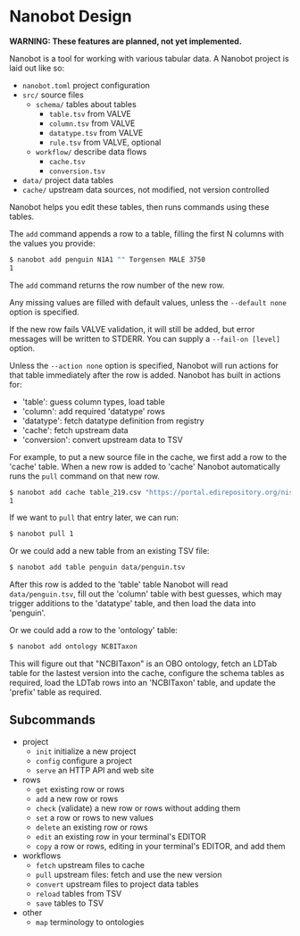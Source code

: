 # Nanobot Design

**WARNING: These features are planned, not yet implemented.**

Nanobot is a tool for working with various tabular data.
A Nanobot project is laid out like so:

- `nanobot.toml` project configuration
- `src/` source files
  - `schema/` tables about tables
    - `table.tsv` from VALVE
    - `column.tsv` from VALVE
    - `datatype.tsv` from VALVE
    - `rule.tsv` from VALVE, optional
  - `workflow/` describe data flows
    - `cache.tsv`
    - `conversion.tsv`
- `data/` project data tables
- `cache/` upstream data sources,
  not modified,
  not version controlled

Nanobot helps you edit these tables,
then runs commands using these tables.

The `add` command appends a row to a table,
filling the first N columns with the values you provide:

```sh
$ nanobot add penguin N1A1 "" Torgensen MALE 3750
1
```

The `add` command returns the row number of the new row.

Any missing values are filled with default values,
unless the `--default none` option is specified.

If the new row fails VALVE validation,
it will still be added,
but error messages will be written to STDERR.
You can supply a `--fail-on [level]` option.

Unless the `--action none` option is specified,
Nanobot will run actions for that table
immediately after the row is added.
Nanobot has built in actions for:

- 'table': guess column types, load table
- 'column': add required 'datatype' rows
- 'datatype': fetch datatype definition from registry
- 'cache': fetch upstream data
- 'conversion': convert upstream data to TSV

For example, to put a new source file in the cache,
we first add a row to the 'cache' table.
When a new row is added to 'cache'
Nanobot automatically runs the `pull` command
on that new row.

```sh
$ nanobot add cache table_219.csv "https://portal.edirepository.org/nis/dataviewer?packageid=knb-lter-pal.219.3&entityid=002f3893385f710df69eeebe893144ff" 
1
```

If we want to `pull` that entry later, we can run:

```sh
$ nanobot pull 1
```

Or we could add a new table from an existing TSV file:

```sh
$ nanobot add table penguin data/penguin.tsv
```

After this row is added to the 'table' table
Nanobot will read `data/penguin.tsv`,
fill out the 'column' table with best guesses,
which may trigger additions to the 'datatype' table,
and then load the data into 'penguin'.

Or we could add a row to the 'ontology' table:

```sh
$ nanobot add ontology NCBITaxon
```

This will figure out that "NCBITaxon" is an OBO ontology,
fetch an LDTab table for the lastest version into the cache,
configure the schema tables as required,
load the LDTab rows into an 'NCBITaxon' table,
and update the 'prefix' table as required.

## Subcommands

- project
  - `init` initialize a new project
  - `config` configure a project
  - `serve` an HTTP API and web site
- rows
  - `get` existing row or rows
  - `add` a new row or rows
  - `check` (validate) a new row or rows without adding them
  - `set` a row or rows to new values
  - `delete` an existing row or rows
  - `edit` an existing row in your terminal's EDITOR
  - `copy` a row or rows, editing in your terminal's EDITOR, and add them
- workflows
  - `fetch` upstream files to cache
  - `pull` upstream files: fetch and use the new version
  - `convert` upstream files to project data tables
  - `reload` tables from TSV
  - `save` tables to TSV
- other
  - `map` terminology to ontologies

